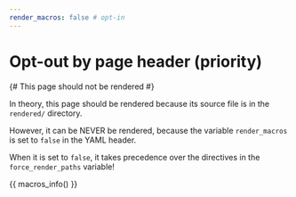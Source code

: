 ```yaml
---
render_macros: false # opt-in
---
```

# Opt-out by page header (priority)

{# This page should not be rendered #}

In theory, this page should be rendered because its source file
is in the `rendered/` directory.

However, it can be NEVER be rendered, because the variable `render_macros`
is set to `false` in the YAML header.

When it is set to `false`, it takes precedence over the directives
in the `force_render_paths` variable!

{{ macros_info() }}